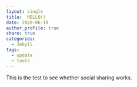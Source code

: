 ```yaml
---
layout: single
title:  HELLO!!
date: 2020-06-18
author_profile: true
share: true
categories:
  - Jekyll
tags:
  - update
  - tools
---
```


This is the test to see whether social sharing works.
